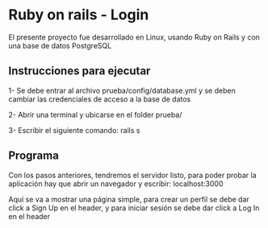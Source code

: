 # Ruby on rails - Login
El presente proyecto fue desarrollado en Linux, usando Ruby on Rails y con una base de datos PostgreSQL

## Instrucciones para ejecutar
1- Se debe entrar al archivo prueba/config/database.yml y se deben cambiar las credenciales de acceso a la base de datos

2- Abrir una terminal y ubicarse en el folder prueba/

3- Escribir el siguiente comando: rails s

## Programa
Con los pasos anteriores, tendremos el servidor listo, para poder probar la aplicación hay que abrir un navegador y escribir: localhost:3000

Aquí se va a mostrar una página simple, para crear un perfil se debe dar click a Sign Up en el header, y para iniciar sesión se debe dar click a Log In en el header 
